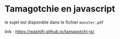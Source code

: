 # Tamagotchie en javascript

le sujet est disponible dans le fichier `monster.pdf`

link : https://washifr.github.io/tamagotchi-js/
